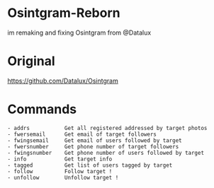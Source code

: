 # Osintgram-Reborn

im remaking and fixing Osintgram from @Datalux

# Original

https://github.com/Datalux/Osintgram

# Commands

```text
- addrs           Get all registered addressed by target photos
- fwersemail      Get email of target followers
- fwingsemail     Get email of users followed by target
- fwersnumber     Get phone number of target followers
- fwingsnumber    Get phone number of users followed by target
- info            Get target info
- tagged          Get list of users tagged by target
- follow          Follow target !
- unfollow        Unfollow target !
```
